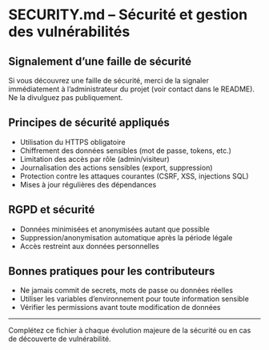 # SECURITY.md – Sécurité et gestion des vulnérabilités

## Signalement d’une faille de sécurité
Si vous découvrez une faille de sécurité, merci de la signaler immédiatement à l’administrateur du projet (voir contact dans le README). Ne la divulguez pas publiquement.

## Principes de sécurité appliqués
- Utilisation du HTTPS obligatoire
- Chiffrement des données sensibles (mot de passe, tokens, etc.)
- Limitation des accès par rôle (admin/visiteur)
- Journalisation des actions sensibles (export, suppression)
- Protection contre les attaques courantes (CSRF, XSS, injections SQL)
- Mises à jour régulières des dépendances

## RGPD et sécurité
- Données minimisées et anonymisées autant que possible
- Suppression/anonymisation automatique après la période légale
- Accès restreint aux données personnelles

## Bonnes pratiques pour les contributeurs
- Ne jamais commit de secrets, mots de passe ou données réelles
- Utiliser les variables d’environnement pour toute information sensible
- Vérifier les permissions avant toute modification de données

---

Complétez ce fichier à chaque évolution majeure de la sécurité ou en cas de découverte de vulnérabilité.
